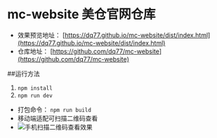# mc-website 美仓官网仓库
- 效果预览地址： [https://dq77.github.io/mc-website/dist/index.html](https://dq77.github.io/mc-website/dist/index.html)
- 仓库地址： [https://github.com/dq77/mc-website](https://github.com/dq77/mc-website)

##运行方法
1. `npm install`
2. `npm run dev`

- 打包命令： `npm run build`
- 移动端适配可扫描二维码查看
- ![手机扫描二维码查看效果](https://dq77.github.io/mc-website/mc-qrcode.png)
